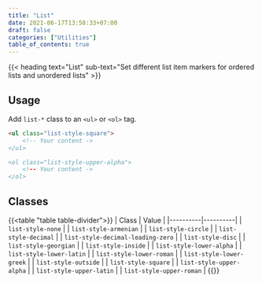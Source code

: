 ```yaml
---
title: "List"
date: 2021-06-17T13:58:33+07:00
draft: false
categories: ["Utilities"]
table_of_contents: true
---
```


{{< heading text="List" sub-text="Set different list item markers for ordered lists and unordered lists" >}}

## Usage

Add `list-*` class to an `<ul>` or `<ol>` tag.

``` html
<ul class="list-style-square">
    <!-- Your content ->
</ul>

<ol class="list-style-upper-alpha">
    <!-- Your content ->
</ol>
```

## Classes

{{<table "table table-divider">}}
| Class | Value |
|----------|----------|
| `list-style-none` |
| `list-style-armenian` |
| `list-style-circle` |
| `list-style-decimal` |
| `list-style-decimal-leading-zero` |
| `list-style-disc` |
| `list-style-georgian` |
| `list-style-inside` |
| `list-style-lower-alpha` |
| `list-style-lower-latin` |
| `list-style-lower-roman` |
| `list-style-lower-greek` |
| `list-style-outside` |
| `list-style-square` |
| `list-style-upper-alpha` |
| `list-style-upper-latin` |
| `list-style-upper-roman` |
{{</table>}}
